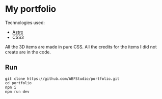 # My portfolio

Technologies used:
- [Astro](https://astro.build)
- CSS3

All the 3D items are made in pure CSS. All the credits for the items I did not create are in the code.

## Run
```console
git clone https://github.com/ABFStudio/portfolio.git
cd portfolio
npm i
npm run dev
```